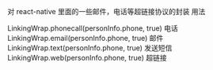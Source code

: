 对 react-native 里面的一些邮件，电话等超链接协议的封装
用法

LinkingWrap.phonecall(personInfo.phone, true) 电话
LinkingWrap.email(personInfo.phone, true) 邮件
LinkingWrap.text(personInfo.phone, true) 发送短信
LinkingWrap.web(personInfo.phone, true) 超链接
